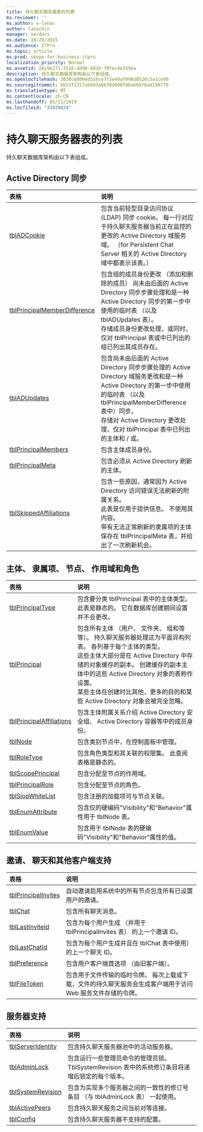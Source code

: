 ```yaml
---
title: 持久聊天服务器表的列表
ms.reviewer: ''
ms.author: v-lanac
author: lanachin
manager: serdars
ms.date: 10/20/2015
ms.audience: ITPro
ms.topic: article
ms.prod: skype-for-business-itpro
localization_priority: Normal
ms.assetid: 26c9e271-3516-4d90-b930-70fec4e359ea
description: 持久聊天数据库架构由以下表组成。
ms.openlocfilehash: 3038c68004d516ce772e49af098d8520c5a1ce00
ms.sourcegitcommit: bb53f131fabb03a66f0d000f8ba668fbad190778
ms.translationtype: MT
ms.contentlocale: zh-CN
ms.lasthandoff: 05/11/2019
ms.locfileid: "33929824"
---
```

# <a name="list-of-persistent-chat-server-tables"></a>持久聊天服务器表的列表
 
持久聊天数据库架构由以下表组成。
  
## <a name="active-directory-sync"></a>Active Directory 同步

|**表格**|**说明**|
|:-----|:-----|
|[tblADCookie](tbladcookie.md) <br/> |包含当前轻型目录访问协议 (LDAP) 同步 cookie。 每一行对应于持久聊天服务器当前正在监控的更改的 Active Directory 域服务域。 （for Persistent Chat Server 相关的 Active Directory 域中都表示该表。）  <br/> |
|[tblPrincipalMemberDifference](tblprincipalmemberdifference.md) <br/> |包含组的成员身份更改 （添加和删除的成员） 尚未由后面的 Active Directory 同步步骤处理和是一种 Active Directory 同步的第一步中使用的临时表 （以及 tblADUpdates 表）。  <br/> 存储成员身份更改处理，或同时，仅对 tblPrincipal 表或中已列出的组已列出其成员存在。  <br/> |
|[tblADUpdates](tbladupdates.md) <br/> |包含尚未由后面的 Active Directory 同步步骤处理的 Active Directory 域服务更改和是一种 Active Directory 的第一步中使用的临时表 （以及 tblPrincipalMemberDifference 表中）同步。  <br/> 存储对 Active Directory 更改处理，仅对 tblPrincipal 表中已列出的主体和 / 或。  <br/> |
|[tblPrincipalMembers](tblprincipalmembers.md) <br/> |包含主体成员身份。  <br/> |
|[tblPrincipalMeta](tblprincipalmeta.md) <br/> |包含必须从 Active Directory 刷新的主体。  <br/> |
|[tblSkippedAffiliations](tblskippedaffiliations.md) <br/> |包含一些原因，通常因为 Active Directory 访问错误无法刷新的附属关系。  <br/> 此表是仅用于提供信息。 不使用其内容。  <br/> 带有无法正常刷新的隶属项的主体保存在 tblPrincipalMeta 表，并给出了一次刷新机会。  <br/> |
   
## <a name="principals-affiliations-nodes-scopes-and-roles"></a>主体、 隶属项、 节点、 作用域和角色

|**表格**|**说明**|
|:-----|:-----|
|[tblPrincipalType](tblprincipaltype.md) <br/> |包含要分类 tblPrincipal 表中的主体类型。 此表是静态的。 它在数据库创建期间设置并不会更改。  <br/> |
|[tblPrincipal](tblprincipal.md) <br/> |包含所有主体 （用户、 文件夹、 组和等等）。 持久聊天服务器处理这为平面异构列表。 各列基于每个主体的类型。  <br/> 这些主体大部分是在 Active Directory 中存储的对象缓存的副本。 创建缓存的副本主体中的这些 Active Directory 对象的表称作设置。  <br/> 某些主体在创建时比其他，更多的目的和某些 Active Directory 对象会被完全忽略。  <br/> |
|[tblPrincipalAffiliations](tblprincipalaffiliations.md) <br/> |包含主体附属关系介绍 Active Directory 安全组、 Active Directory 容器等中的成员身份。  <br/> |
|[tblNode](tblnode.md) <br/> |包含类别节点中，在控制面板中管理。  <br/> |
|[tblRoleType](tblroletype.md) <br/> |包含角色类型和其关联的权限集。 此查阅表格是静态的。  <br/> |
|[tblScopePrincipal](tblscopeprincipal.md) <br/> |包含分配至节点的作用域。  <br/> |
|[tblPrincipalRole](tblprincipalrole.md) <br/> |包含分配至节点的角色。  <br/> |
|[tblSiopWhiteList](tblsiopwhitelist.md) <br/> |包含注册的加载项可与节点关联。  <br/> |
|[tblEnumAttribute](tblenumattribute.md) <br/> |包含仅的硬编码"Visibility"和"Behavior"属性用于 tblNode 表。  <br/> |
|[tblEnumValue](tblenumvalue.md) <br/> |包含用于 tblNode 表的硬编码"Visibility"和"Behavior"属性的值。  <br/> |
   
## <a name="invites-chats-and-other-client-support"></a>邀请、 聊天和其他客户端支持

|**表格**|**说明**|
|:-----|:-----|
|[tblPrincipalInvites](tblprincipalinvites.md) <br/> |自动邀请启用系统中的所有节点包含所有已设置用户的邀请。  <br/> |
|[tblChat](tblchat.md) <br/> |包含所有聊天消息。  <br/> |
|[tblLastInviteId](tbllastinviteid.md) <br/> |包含为每个用户生成 （并用于 tblPrincipalInvites 表） 的上一个邀请 ID。  <br/> |
|[tblLastChatId](tbllastchatid.md) <br/> |包含为每个用户生成并且在 tblChat 表中使用） 的上一个聊天 ID。  <br/> |
|[tblPreference](tblpreference.md) <br/> |包含用户客户端首选项 （由旧客户端）。  <br/> |
|[tblFileToken](tblfiletoken.md) <br/> |包含用于文件传输的临时令牌。 每次上载或下载，文件的持久聊天服务会生成客户端用于访问 Web 服务文件存储的令牌。  <br/> |
   
## <a name="server-support"></a>服务器支持

|**表格**|**说明**|
|:-----|:-----|
|[tblServerIdentity](tblserveridentity.md) <br/> |包含持久聊天服务器池中的活动服务器。  <br/> |
|[tblAdminLock](tbladminlock.md) <br/> |包含运行一些管理员命令的管理员锁。 TblSystemRevision 表中的系统修订条目将递增后锁定的每个版本。  <br/> |
|[tblSystemRevision](tblsystemrevision.md) <br/> |包含为实现多个服务器之间的一致性的修订号条目 （与 tblAdminLock 表） 一起使用。  <br/> |
|[tblActivePeers](tblactivepeers.md) <br/> |包含持久聊天服务之间当前对等连接。  <br/> |
|[tblConfig](tblconfig.md) <br/> |包含持久聊天服务器不支持的配置。  <br/> |
   

